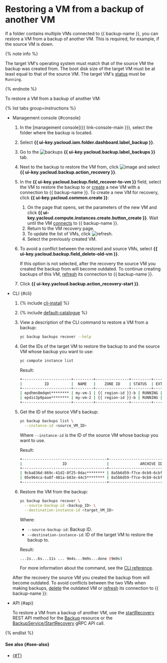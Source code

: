 # Restoring a VM from a backup of another VM

If a folder contains multiple VMs connected to {{ backup-name }}, you can restore a VM from a backup of another VM. This is required, for example, if the source VM is down.

{% note info %}

The target VM's operating system must match that of the source VM the backup was created from. The boot disk size of the target VM must be at least equal to that of the source VM. The target VM's [status](../../../compute/concepts/vm-statuses.md#list-of-statuses) must be `Running`.

{% endnote %}

To restore a VM from a backup of another VM:

{% list tabs group=instructions %}

- Management console {#console}

   1. In the [management console]({{ link-console-main }}), select the folder where the backup is located.
   1. Select **{{ ui-key.yacloud.iam.folder.dashboard.label_backup }}**.
   1. Go to the ![backups](../../../_assets/console-icons/archive.svg) **{{ ui-key.yacloud.backup.label_backups }}** tab.
   1. Next to the backup to restore the VM from, click ![image](../../../_assets/console-icons/ellipsis.svg) and select **{{ ui-key.yacloud.backup.action_recovery }}**.
   1. In the **{{ ui-key.yacloud.backup.field_recover-to-vm }}** field, select the VM to restore the backup to or [create](../#connect-vm) a new VM with a connection to {{ backup-name }}. To create a new VM for recovery, click **{{ ui-key.yacloud.common.create }}**:
      1. On the page that opens, set the parameters of the new VM and click **{{ ui-key.yacloud.compute.instances.create.button_create }}**.
         Wait until the VM [connects](../../concepts/vm-connection.md) to {{ backup-name }}.
      1. Return to the VM recovery page.
      1. To update the list of VMs, click ![refresh](../../../_assets/console-icons/arrow-rotate-right.svg).
      1. Select the previously created VM.
   1. To avoid a conflict between the restored and source VMs, select **{{ ui-key.yacloud.backup.field_delete-old-vm }}**.

      If this option is not selected, after the recovery the source VM you created the backup from will become outdated. To continue creating backups of this VM, [refresh](../refresh-connection.md) its connection to {{ backup-name }}.
   1. Click **{{ ui-key.yacloud.backup.action_recovery-start }}**.

- CLI {#cli}

   1. {% include [cli-install](../../../_includes/cli-install.md) %}

   1. {% include [default-catalogue](../../../_includes/default-catalogue.md) %}

   1. View a description of the CLI command to restore a VM from a backup:

      ```bash
      yc backup backups recover --help
      ```

   1. Get the IDs of the target VM to restore the backup to and the source VM whose backup you want to use:

      ```bash
      yc compute instance list
      ```

      Result:

      ```bash
      +----------------------+---------+---------------+---------+--------------+-------------+
      |          ID          |  NAME   |    ZONE ID    | STATUS  | EXTERNAL IP  | INTERNAL IP |
      +----------------------+---------+---------------+---------+--------------+-------------+
      | epdhmn8mdqmt******** | my-vm-1 | {{ region-id }}-b | RUNNING | 51.250.**.** | 192.168.*.* |
      | epdis3p9paoe******** | my-vm-2 | {{ region-id }}-b | RUNNING | 84.201.**.** | 192.168.*.* |
      +----------------------+---------+---------------+---------+--------------+-------------+
      ```

   1. Get the ID of the source VM's backup:

      ```bash
      yc backup backups list \
        --instance-id <source_VM_ID>
      ```

      Where `--instance-id` is the ID of the source VM whose backup you want to use.

      Result:

      ```bash
      +--------------------------------------+--------------------------------------+----------------------+--------------------------------------+----------------------+------+------------------+--------+---------------------+
      |                  ID                  |              ARCHIVE ID              | COMPUTE INSTANCE ID  |             RESOURCE ID              |      POLICY ID       | TYPE |      DISKS       |  SIZE  |     CREATED AT      |
      +--------------------------------------+--------------------------------------+----------------------+--------------------------------------+----------------------+------+------------------+--------+---------------------+
      | 9cba836d-869c-41d2-8f25-0dac******** | 8a5b6d59-f7ce-0cb9-6cbf-151c******** | epdhmn8mdqmt******** | 7AF6A532-D1DC-4945-9D0C-E101******** | cdgiqu6ouch3******** | FULL | Disk 1 (13.0 GB) | 1.4 GB | 2023-07-11 05:10:09 |
      | 05e964ca-6a8f-481a-b83e-44c5******** | 8a5b6d59-f7ce-0cb9-6cbf-151c******** | epdhmn8mdqmt******** | 7AF6A532-D1DC-4945-9D0C-E101******** | cdgiqu6ouch3******** | FULL | Disk 1 (15.0 GB) | 1.4 GB | 2023-07-11 05:00:07 |
      +--------------------------------------+--------------------------------------+----------------------+--------------------------------------+----------------------+------+------------------+--------+---------------------+
      ```

   1. Restore the VM from the backup:

      ```bash
      yc backup backups recover \
        --source-backup-id <backup_ID> \
        --destination-instance-id <target_VM_ID>
      ```

      Where:

      * `--source-backup-id`: Backup ID.
      * `--destination-instance-id`: ID of the target VM to restore the backup to.

      Result:

      ```bash
      ...1s...6s...11s ... 9m4s...9m9s...done (9m9s)
      ```

      For more information about the command, see the [CLI reference](../../../cli/cli-ref/managed-services/backup/backup/recover.md).

   After the recovery the source VM you created the backup from will become outdated. To avoid conflicts between the two VMs when making backups, [delete](../../../compute/operations/vm-control/vm-delete.md) the outdated VM or [refresh](../refresh-connection.md) its connection to {{ backup-name }}:

- API {#api}

   To restore a VM from a backup of another VM, use the [startRecovery](../../backup/api-ref/Backup/startRecovery.md) REST API method for the [Backup](../../backup/api-ref/Backup/index.md) resource or the [BackupService/StartRecovery](../../backup/api-ref/grpc/backup_service.md#StartRecovery) gRPC API call.

{% endlist %}

#### See also {#see-also}

* [{#T}](delete.md)
